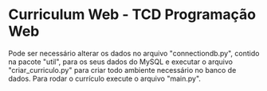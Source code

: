 # Curriculum Web - TCD Programação Web
Pode ser necessário alterar os dados no arquivo "connectiondb.py", contido na pacote "util", para os seus dados do MySQL e executar o arquivo "criar_curriculo.py" para criar todo ambiente necessário no banco de dados.
Para rodar o currículo execute o arquivo "main.py".
